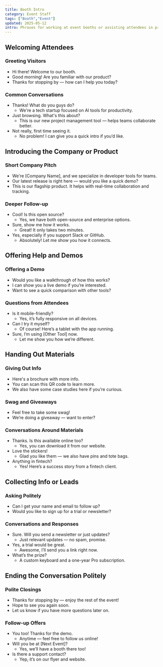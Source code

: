 ```yaml
---
title: Booth Intro
category: Event Staff
tags: ["Booth","Event"]
updated: 2025-05-12
intro: Phrases for working at event booths or assisting attendees in professional settings.
---
```


## Welcoming Attendees

### Greeting Visitors

- Hi there! Welcome to our booth.
- Good morning! Are you familiar with our product?
- Thanks for stopping by — how can I help you today?

### Common Conversations

- Thanks! What do you guys do?
  - We're a tech startup focused on AI tools for productivity.
- Just browsing. What's this about?
  - This is our new project management tool — helps teams collaborate better.
- Not really, first time seeing it.
  - No problem! I can give you a quick intro if you’d like.

## Introducing the Company or Product

### Short Company Pitch

- We're [Company Name], and we specialize in developer tools for teams.
- Our latest release is right here — would you like a quick demo?
- This is our flagship product. It helps with real-time collaboration and tracking.

### Deeper Follow-up

- Cool! Is this open source?
  - Yes, we have both open-source and enterprise options.
- Sure, show me how it works.
  - Great! It only takes two minutes.
- Yes, especially if you support Slack or GitHub.
  - Absolutely! Let me show you how it connects.

## Offering Help and Demos

### Offering a Demo

- Would you like a walkthrough of how this works?
- I can show you a live demo if you’re interested.
- Want to see a quick comparison with other tools?

### Questions from Attendees

- Is it mobile-friendly?
  - Yes, it’s fully responsive on all devices.
- Can I try it myself?
  - Of course! Here’s a tablet with the app running.
- Sure, I’m using [Other Tool] now.
  - Let me show you how we’re different.

## Handing Out Materials

### Giving Out Info

- Here's a brochure with more info.
- You can scan this QR code to learn more.
- We also have some case studies here if you’re curious.

### Swag and Giveaways

- Feel free to take some swag!
- We’re doing a giveaway — want to enter?

### Conversations Around Materials

- Thanks. Is this available online too?
  - Yes, you can download it from our website.
- Love the stickers!
  - Glad you like them — we also have pins and tote bags.
- Anything in fintech?
  - Yes! Here’s a success story from a fintech client.

## Collecting Info or Leads

### Asking Politely

- Can I get your name and email to follow up?
- Would you like to sign up for a trial or newsletter?

### Conversations and Responses

- Sure. Will you send a newsletter or just updates?
  - Just relevant updates — no spam, promise.
- Yes, a trial would be great.
  - Awesome, I’ll send you a link right now.
- What’s the prize?
  - A custom keyboard and a one-year Pro subscription.

## Ending the Conversation Politely

### Polite Closings

- Thanks for stopping by — enjoy the rest of the event!
- Hope to see you again soon.
- Let us know if you have more questions later on.

### Follow-up Offers

- You too! Thanks for the demo.
  - Anytime — feel free to follow us online!
- Will you be at [Next Event]?
  - Yes, we’ll have a booth there too!
- Is there a support contact?
  - Yep, it’s on our flyer and website.

